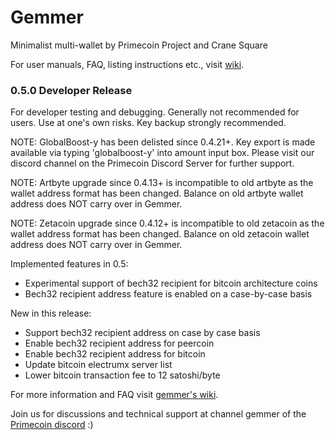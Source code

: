 # Gemmer
Minimalist multi-wallet by Primecoin Project and Crane Square

For user manuals, FAQ, listing instructions etc., visit [wiki](https://github.com/primecoin/gemmer/wiki).

### 0.5.0 Developer Release

For developer testing and debugging. Generally not recommended for users.
Use at one's own risks. Key backup strongly recommended.

NOTE: GlobalBoost-y has been delisted since 0.4.21+. Key export is made
available via typing 'globalboost-y' into amount input box. Please visit
our discord channel on the Primecoin Discord Server for further support.

NOTE: Artbyte upgrade since 0.4.13+ is incompatible to old artbyte as the
wallet address format has been changed. Balance on old artbyte wallet address
does NOT carry over in Gemmer.

NOTE: Zetacoin upgrade since 0.4.12+ is incompatible to old zetacoin as the
wallet address format has been changed. Balance on old zetacoin wallet address
does NOT carry over in Gemmer.

Implemented features in 0.5:

* Experimental support of bech32 recipient for bitcoin architecture coins
* Bech32 recipient address feature is enabled on a case-by-case basis

New in this release:

* Support bech32 recipient address on case by case basis
* Enable bech32 recipient address for peercoin
* Enable bech32 recipient address for bitcoin
* Update bitcoin electrumx server list
* Lower bitcoin transaction fee to 12 satoshi/byte

For more information and FAQ visit [gemmer's wiki](https://github.com/primecoin/gemmer/wiki).

Join us for discussions and technical support at channel gemmer of the [Primecoin discord](https://discord.gg/g9mctgx) :)
